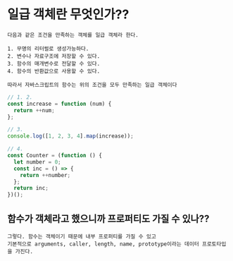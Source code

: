 # 일급 객체란 무엇인가??

    다음과 같은 조건을 만족하는 객체를 일급 객체라 한다.

    1. 무명의 리터럴로 생성가능하다.
    2. 변수나 자료구조에 저장할 수 있다.
    3. 함수의 매개변수로 전달할 수 있다.
    4. 함수의 반환값으로 사용할 수 있다.

    따라서 자바스크립트의 함수는 위의 조건을 모두 만족하는 일급 객체이다

```js
// 1. 2.
const increase = function (num) {
  return ++num;
};

// 3.
console.log([1, 2, 3, 4].map(increase));

// 4.
const Counter = (function () {
  let number = 0;
  const inc = () => {
    return ++number;
  };
  return inc;
})();
```

## 함수가 객체라고 했으니까 프로퍼티도 가질 수 있나??

    그렇다. 함수는 객체이기 때문에 내부 프로퍼티를 가질 수 있고
    기본적으로 arguments, caller, length, name, prototype이라는 데이터 프로토타입을 가진다.
